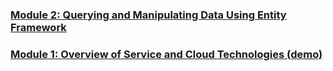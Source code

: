 ### [Module 2: Querying and Manipulating Data Using Entity Framework](Mod02)

### [Module 1: Overview of Service and Cloud Technologies (demo)](Mod01/mod-01-04)

